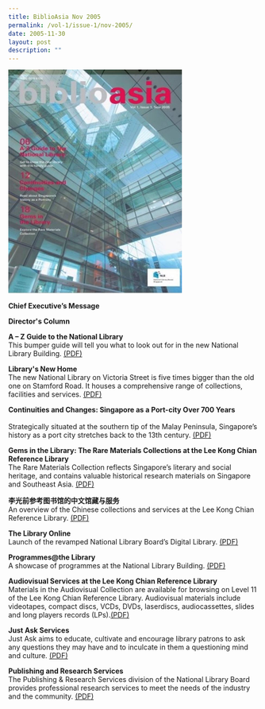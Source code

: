 ```yaml
---
title: BiblioAsia Nov 2005
permalink: /vol-1/issue-1/nov-2005/
date: 2005-11-30
layout: post
description: ""
---
```

<img style="width: 350px; height: 450px;" src="/images/vol-1-issue-1/nov%202005.JPG"><br>

<a style="text-decoration: none; font-weight: bold;" href="/vol-1/issue1/nov-2005/chief-executive-message/">Chief Executive’s Message</a>		

<a style="text-decoration: none; font-weight: bold;" href="/vol-1/issue1/nov-2005/director-column/">Director's Column</a>		

**A – Z Guide to the National Library**<br>This bumper guide will tell you what to look out for in the new National Library Building.
 [(PDF)](/files/pdf/vol-1/issue-1/v1-Issue1_A-Z%20Guide.pdf)
 
**Library's New Home**<br> The new National Library on Victoria Street is five times bigger than the old one on Stamford Road. It houses a comprehensive range of collections, facilities and services. [(PDF)](/files/pdf/vol-1/issue-1/v1-Issue1_Library%20New%20Home.pdf)

<a style="text-decoration: none; font-weight: bold;" href="/vol-1/issue1/nov-2005/continuities-changes-port-city/">Continuities and Changes: Singapore as a Port-city Over 700 Years</a>		
<br>Strategically situated at the southern tip of the Malay Peninsula, Singapore’s history as a port city stretches back to the 13th century. [(PDF)](/files/pdf/vol-1/issue-1/v1-Issue1_ContinuitiesChanges.pdf)

<a style="text-decoration: none; font-weight: bold;" href="/vol-1/issue1/nov-2005/gem-rare-material-collection/">Gems in the Library: The Rare Materials Collections at the Lee Kong Chian Reference Library</a><br>The Rare Materials Collection reflects Singapore’s literary and social heritage, and contains valuable historical research materials on Singapore and Southeast Asia.  [(PDF)](/files/pdf/vol-1/issue-1/v1-Issue1_Gems.pdf)

**李光前参考图书馆的中文馆藏与服务**<br>An overview of the Chinese collections and services at the Lee Kong Chian Reference Library.  [(PDF)](/files/pdf/vol-1/issue-1/v1-Issue1_Chinese.pdf)

**The Library Online**<br>Launch of the revamped National Library Board’s Digital Library. [(PDF)](/files/pdf/vol-1/issue-1/v1-Issue1_Library%20Online.pdf)

**Programmes@the Library** <br>A showcase of programmes at the National Library Building.  [(PDF)](/files/pdf/vol-1/issue-1/v1-Issue1_Programmes%20.pdf)

<a style="text-decoration: none; font-weight: bold;" href="/vol-1/issue1/nov-2005/audiovisual-services/">Audiovisual Services at the Lee Kong Chian Reference Library</a><br> Materials in the Audiovisual Collection are available for browsing on Level 11 of the Lee Kong Chian Reference Library. Audiovisual materials include videotapes, compact discs, VCDs, DVDs, laserdiscs, audiocassettes, slides and long players records (LPs).[(PDF)](/files/pdf/vol-1/issue-1/v1-issue1_AudiovisualServices.pdf)

**Just Ask Services**<br>Just Ask aims to educate, cultivate and encourage library patrons to ask any questions they may have and to inculcate in them a questioning mind and culture. [(PDF)](/files/pdf/vol-1/issue-1/v1-issue1_JustAskServices.pdf)

**Publishing and Research Services**<br>
The Publishing &amp; Research Services division of the National Library Board provides professional
research services to meet the needs of the industry and the community.
[(PDF)](/files/pdf/vol-1/issue-1/v1-issue1_PublishingandResearch.pdf)